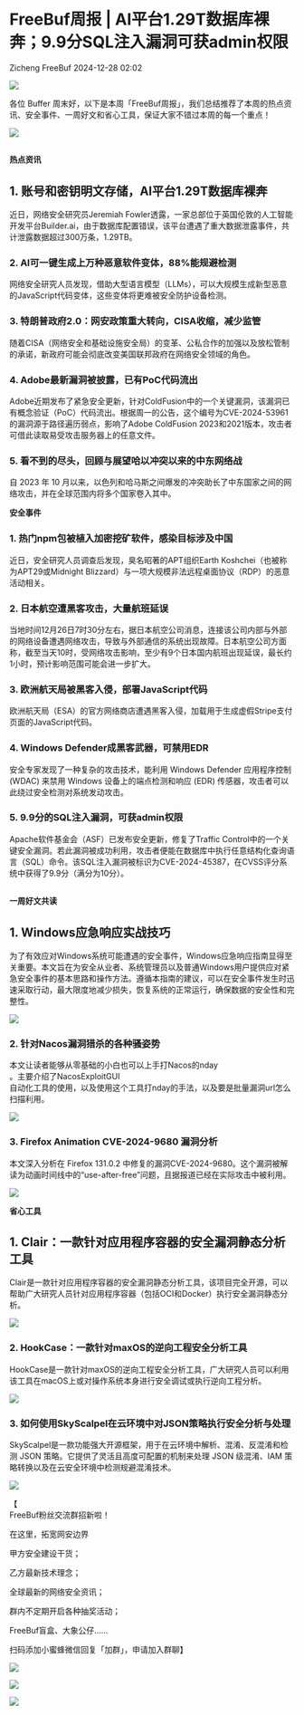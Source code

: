#  FreeBuf周报 | AI平台1.29T数据库裸奔；9.9分SQL注入漏洞可获admin权限   
Zicheng  FreeBuf   2024-12-28 02:02  
  
![](https://mmbiz.qpic.cn/mmbiz_gif/qq5rfBadR38jUokdlWSNlAjmEsO1rzv3srXShFRuTKBGDwkj4gvYy34iajd6zQiaKl77Wsy9mjC0xBCRg0YgDIWg/640?wx_fmt=gif&wxfrom=5&wx_lazy=1&tp=webp "")  
  
  
各位 Buffer 周末好，以下是本周「FreeBuf周报」，我们总结推荐了本周的热点资讯、安全事件、一周好文和省心工具，保证大家不错过本周的每一个重点！  
  
  
![](https://mmbiz.qpic.cn/mmbiz_jpg/qq5rfBadR38IqicgFIHIYgvmz1PsVMxCwn9ADX0icdrsgUDElIXGxBf5w7hJ0niaFEbic50Y0DmGaticAZSmH15YqmQ/640?wx_fmt=jpeg&from=appmsg "")  
##   
  
**热点资讯**  
  
  
## 1. 账号和密钥明文存储，AI平台1.29T数据库裸奔  
  
近日，网络安全研究员Jeremiah Fowler透露，一家总部位于英国伦敦的人工智能开发平台Builder.ai，由于数据库配置错误，该平台遭遇了重大数据泄露事件，共计泄露数据超过300万条，1.29TB。  
  
### 2. AI可一键生成上万种恶意软件变体，88%能规避检测  
  
网络安全研究人员发现，借助大型语言模型（LLMs），可以大规模生成新型恶意的JavaScript代码变体，这些变体将更难被安全防护设备检测。  
  
### 3. 特朗普政府2.0：网安政策重大转向，CISA收缩，减少监管  
  
随着CISA（网络安全和基础设施安全局）的变革、公私合作的加强以及放松管制的承诺，新政府可能会彻底改变美国联邦政府在网络安全领域的角色。  
  
### 4. Adobe最新漏洞被披露，已有PoC代码流出  
  
Adobe近期发布了紧急安全更新，针对ColdFusion中的一个关键漏洞，该漏洞已有概念验证（PoC）代码流出。根据周一的公告，这个编号为CVE-2024-53961的漏洞源于路径遍历弱点，影响了Adobe ColdFusion 2023和2021版本，攻击者可借此读取易受攻击服务器上的任意文件。  
  
### 5. 看不到的尽头，回顾与展望哈以冲突以来的中东网络战  
  
自 2023 年 10 月以来，以色列和哈马斯之间爆发的冲突助长了中东国家之间的网络攻击，并在全球范围内将多个国家卷入其中。  
  
  
**安全事件**  
  
  
### 1. 热门npm包被植入加密挖矿软件，感染目标涉及中国  
  
近日，安全研究人员调查后发现，臭名昭著的APT组织Earth Koshchei（也被称为APT29或Midnight Blizzard）与一项大规模非法远程桌面协议（RDP）的恶意活动相关。  
###   
### 2. 日本航空遭黑客攻击，大量航班延误  
  
当地时间12月26日7时30分左右，据日本航空公司消息，连接该公司内部与外部的网络设备遭遇网络攻击，导致与外部通信的系统出现故障。日本航空公司方面称，截至当天10时，受网络攻击影响，至少有9个日本国内航班出现延误，最长约1小时，预计影响范围可能会进一步扩大。  
###   
### 3. 欧洲航天局被黑客入侵，部署JavaScript代码  
  
欧洲航天局（ESA）的官方网络商店遭遇黑客入侵，加载用于生成虚假Stripe支付页面的JavaScript代码。  
###   
### 4. Windows Defender成黑客武器，可禁用EDR  
  
安全专家发现了一种复杂的攻击技术，能利用 Windows Defender 应用程序控制 (WDAC) 来禁用 Windows 设备上的端点检测和响应 (EDR) 传感器，攻击者可以此绕过安全检测对系统发动攻击。  
###   
### 5. 9.9分的SQL注入漏洞，可获admin权限  
  
Apache软件基金会（ASF）已发布安全更新，修复了Traffic Control中的一个关键安全漏洞。若此漏洞被成功利用，攻击者便能在数据库中执行任意结构化查询语言（SQL）命令。该SQL注入漏洞被标识为CVE-2024-45387，在CVSS评分系统中获得了9.9分（满分为10分）。  
##   
  
**一周好文共读**  
  
  
## 1. Windows应急响应实战技巧  
  
为了有效应对Windows系统可能遭遇的安全事件，Windows应急响应指南显得至关重要。本文旨在为安全从业者、系统管理员以及普通Windows用户提供应对紧急安全事件的基本思路和操作方法。遵循本指南的建议，可以在安全事件发生时迅速采取行动，最大限度地减少损失，恢复系统的正常运行，确保数据的安全性和完整性。    
  
  
![](https://mmbiz.qpic.cn/mmbiz_jpg/qq5rfBadR38IqicgFIHIYgvmz1PsVMxCwMUuKerhxfKXAgI6bwWNoAHdweVicGAjxQo3C27uJSx1ZLs12aRzCKtg/640?wx_fmt=jpeg&from=appmsg "")  
###   
### 2. 针对Nacos漏洞猎杀的各种骚姿势  
  
本文让读者能够从零基础的小白也可以上手打Nacos的nday  
。主要介绍了NacosExploitGUI  
自动化工具的使用，以及使用这个工具打nday的手法，以及要是批量漏洞url怎么扫描利用。  
  
  
![](https://mmbiz.qpic.cn/mmbiz_jpg/qq5rfBadR38IqicgFIHIYgvmz1PsVMxCwPOLeia8Fia1vibDVfy6ID1vqdSJribGc6JB1zbOaogBwDa7DqEwEQyZWMw/640?wx_fmt=jpeg&from=appmsg "")  
###   
### 3. Firefox Animation CVE-2024-9680 漏洞分析  
  
本文深入分析在 Firefox 131.0.2 中修复的漏洞CVE-2024-9680。这个漏洞被解读为动画时间线中的“use-after-free”问题，且据报道已经在实际攻击中被利用。   
  
  
![](https://mmbiz.qpic.cn/mmbiz_jpg/qq5rfBadR38IqicgFIHIYgvmz1PsVMxCwiaCn7uEYlTl6hlx7VDgaTN1dnwcjE1gRsuiaibScf5tFiaQghHVWQPI4Jw/640?wx_fmt=jpeg&from=appmsg "")  
  
  
**省心工具**  
  
  
## 1. Clair：一款针对应用程序容器的安全漏洞静态分析工具  
  
Clair是一款针对应用程序容器的安全漏洞静态分析工具，该项目完全开源，可以帮助广大研究人员针对应用程序容器（包括OCI和Docker）执行安全漏洞静态分析。   
  
  
![](https://mmbiz.qpic.cn/mmbiz_jpg/qq5rfBadR38IqicgFIHIYgvmz1PsVMxCw32tmAyNTEia5wyN87PrDicBOjiafYiaHj6pWRMonsQlOdkgKYRRFgXxxxw/640?wx_fmt=jpeg&from=appmsg "")  
###   
### 2. HookCase：一款针对maxOS的逆向工程安全分析工具  
  
HookCase是一款针对maxOS的逆向工程安全分析工具，广大研究人员可以利用该工具在macOS上或对操作系统本身进行安全调试或执行逆向工程分析。   
  
  
![](https://mmbiz.qpic.cn/mmbiz_jpg/qq5rfBadR38IqicgFIHIYgvmz1PsVMxCw9bGibne8vW2KWiaVfCn3U21L9iaYdjQb9TDVeUdnHx65sqGg4f1iaQWFVA/640?wx_fmt=jpeg&from=appmsg "")  
###   
### 3. 如何使用SkyScalpel在云环境中对JSON策略执行安全分析与处理  
  
SkyScalpel是一款功能强大开源框架，用于在云环境中解析、混淆、反混淆和检测 JSON 策略。它提供了灵活且高度可配置的机制来处理 JSON 级混淆、IAM 策略转换以及在云安全环境中检测规避混淆技术。   
  
  
![](https://mmbiz.qpic.cn/mmbiz_jpg/qq5rfBadR38IqicgFIHIYgvmz1PsVMxCwePNmwXicoWfm56ibLLXzpSjA5S43FTaBRpYkMcJur3FO5HgOMdV8w4hQ/640?wx_fmt=jpeg&from=appmsg "")  
  
  
【  
FreeBuf粉丝交流群招新啦！  
  
在这里，拓宽网安边界  
  
甲方安全建设干货；  
  
乙方最新技术理念；  
  
全球最新的网络安全资讯；  
  
群内不定期开启各种抽奖活动；  
  
FreeBuf盲盒、大象公仔......  
  
扫码添加小蜜蜂微信回复「加群」，申请加入群聊】  
  
  
![](https://mmbiz.qpic.cn/mmbiz_jpg/qq5rfBadR3ich6ibqlfxbwaJlDyErKpzvETedBHPS9tGHfSKMCEZcuGq1U1mylY7pCEvJD9w60pWp7NzDjmM2BlQ/640?wx_fmt=other&wxfrom=5&wx_lazy=1&wx_co=1&retryload=2&tp=webp "")  
  
  
![](https://mmbiz.qpic.cn/mmbiz_png/qq5rfBadR3ic5icaZr7IGkVcd3DT6vXW4B4LOZ1M7YkTPhS1AT2DQJaicFjtCxt5BRO7p5AOJqvH3EJABCd0BFqYQ/640?wx_fmt=other&from=appmsg&tp=webp&wxfrom=5&wx_lazy=1&wx_co=1 "")  
  
  
  
  
  
  
  
  
[](https://mp.weixin.qq.com/s?__biz=MjM5NjA0NjgyMA==&mid=2651253272&idx=1&sn=82468d927062b7427e3ca8a912cb2dc7&scene=21#wechat_redirect)  
  
![](https://mmbiz.qpic.cn/mmbiz_gif/qq5rfBadR3icF8RMnJbsqatMibR6OicVrUDaz0fyxNtBDpPlLfibJZILzHQcwaKkb4ia57xAShIJfQ54HjOG1oPXBew/640?wx_fmt=gif&wxfrom=5&wx_lazy=1&tp=webp "")  
  
  
